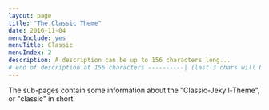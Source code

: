 ```yaml
---
layout: page
title: "The Classic Theme"
date: 2016-11-04
menuInclude: yes
menuTitle: Classic
menuIndex: 2
description: A description can be up to 156 characters long...
# end of description at 156 characters ----------| (last 3 chars will be replaced by '...' on overflow)
---
```


The sub-pages contain some information about the "Classic-Jekyll-Theme", or "classic" in short.